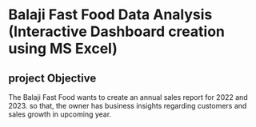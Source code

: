 # Balaji Fast Food Data Analysis (Interactive Dashboard creation using MS Excel)
## project Objective
The Balaji Fast Food wants to create an annual sales report for 2022 and 2023. so that, the owner has business insights regarding customers and sales growth in upcoming year.
